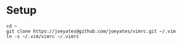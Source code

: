 Setup
=====

```
cd ~
git clone https://joeyates@github.com/joeyates/vimrc.git ~/.vim
ln -s ~/.vim/vimrc ~/.vimrc
```

